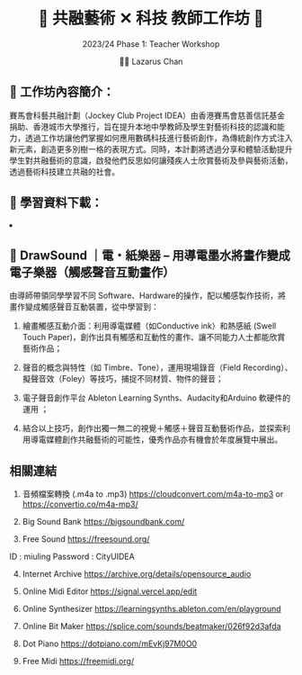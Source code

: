 
<h1 align="center">🎵 共融藝術 ✕ 科技 教師工作坊 🎵</h1>
<p align="center"> 2023/24 Phase 1: Teacher Workshop </p>
<p align="center">👨‍🏫 Lazarus Chan </p>

## 🎨 工作坊內容簡介：
賽馬會科藝共融計劃（Jockey Club Project IDEA）由香港賽馬會慈善信託基金捐助、香港城市大學推行，旨在提升本地中學教師及學生對藝術科技的認識和能力，透過工作坊讓他們掌握如何應用數碼科技進行藝術創作，為傳統創作方式注入新元素，創造更多別樹一格的表現方式。同時，本計劃將透過分享和體驗活動提升學生對共融藝術的意識，啟發他們反思如何讓殘疾人士欣賞藝術及參與藝術活動，透過藝術科技建立共融的社會。


## 📖 學習資料下載：


<li>
<!-- <a href=" "> 課堂Slide  </a> -->
</li>

## 🎹 DrawSound ｜電・紙樂器 – 用導電墨水將畫作變成電子樂器（觸感聲音互動畫作）  


由導師帶領同學學習不同 Software、Hardware的操作，配以觸感製作技術，將畫作變成觸感聲音互動裝置，從中學習到： 


1.	繪畫觸感互動介面：利用導電媒體（如Conductive ink）和熱感紙 (Swell Touch Paper)，創作出具有觸感和互動性的畫作、讓不同能力人士都能欣賞藝術作品；


2.	聲音的概念與特性（如 Timbre、Tone），運用現場錄音（Field Recording）、擬聲音效（Foley）等技巧，捕捉不同材質、物件的聲音；


3.	電子聲音創作平台 Ableton Learning Synths、Audacity和Arduino 軟硬件的運用 ；


4.	結合以上技巧，創作出獨一無二的視覺＋觸感＋聲音互動藝術作品，並探索利用導電媒體創作共融藝術的可能性，優秀作品亦有機會於年度展覽中展出。

## 相關連結
1. 音頻檔案轉換 (.m4a to .mp3) https://cloudconvert.com/m4a-to-mp3 or https://convertio.co/m4a-mp3/

2. Big Sound Bank https://bigsoundbank.com/

3. Free Sound https://freesound.org/

ID : miuling
Password : CityUIDEA

4. Internet Archive https://archive.org/details/opensource_audio

5. Online Midi Editor https://signal.vercel.app/edit

6. Online Synthesizer https://learningsynths.ableton.com/en/playground

7. Online Bit Maker https://splice.com/sounds/beatmaker/026f92d3afda

8. Dot Piano https://dotpiano.com/mEvKj97M0O0

9. Free Midi https://freemidi.org/

